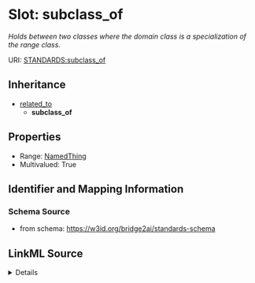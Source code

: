 # Slot: subclass_of
_Holds between two classes where the domain class is a specialization of the range class._


URI: [STANDARDS:subclass_of](https://w3id.org/bridge2ai/standards-schema/subclass_of)




## Inheritance

* [related_to](related_to.md)
    * **subclass_of**







## Properties

* Range: [NamedThing](NamedThing.md)
* Multivalued: True








## Identifier and Mapping Information







### Schema Source


* from schema: https://w3id.org/bridge2ai/standards-schema




## LinkML Source

<details>
```yaml
name: subclass of
description: Holds between two classes where the domain class is a specialization
  of the range class.
from_schema: https://w3id.org/bridge2ai/standards-schema
exact_mappings:
- rdfs:subClassOf
- MESH:isa
narrow_mappings:
- rdfs:subPropertyOf
rank: 1000
is_a: related to
domain: NamedThing
multivalued: true
inherited: true
alias: subclass_of
range: NamedThing

```
</details>